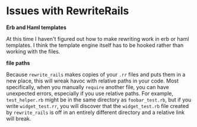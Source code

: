 Issues with RewriteRails
===

**Erb and Haml templates**

At this time I haven't figured out how to make rewriting work in erb or haml templates. I think the template engine itself has to be hooked rather than working with the files.

**file paths**

Because `rewrite_rails` makes copies of your `.rr` files and puts them in a new place, this will wreak havoc with relative paths in your code. Most specifically, when you manually `require` another file, you can have unexpected errors, especially if you use relative paths. For example, `test_helper.rb` might be in the same directory as `foobar_test.rb`, but if you write `widget_test.rr`, you will discover that the `widget_test.rb` file created by `rewrite_rails` is off in an entirely different directory and a relative link will break.